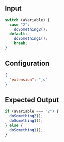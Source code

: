 
## Input
```javascript input
switch (aVariable) {
  case "2":
    doSomething2();
  default:
    doSomething1();
    break;
}
```

## Configuration
```json configuration
{
  "extension": "js"
}
```

## Expected Output
```javascript expected output
if (aVariable === "2") {
  doSomething2();
  doSomething1();
} else {
  doSomething1();
}
```
